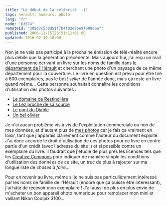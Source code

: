 ```yaml
---
title: "Le début de la célébrité :-)"
tags: hérault, humeurs, photo
lang: "fr"
node: "63574"
remoteId: "30567c530d51f7b4f02e9be9fe99eaef"
published: 2006-11-15T23:51:11+01:00
updated: 2016-02-10 18:00
---
```

 
Non je ne vais pas participé à la prochaine émission de télé-réalité encore plus
débile que la génération précédente. Mais aujourd'hui, j'ai reçu un mail d'une
personne écrivant un livre sur les noms de famille dans [le département de
l'Hérault](http://photos.pwet.fr/villes-et-departements/herault-34/) et
cherchant une photo d'un paysage de ce même département pour la couverture. Le
livre en question est prévu pour être tiré à 600 exemplaires, pas le *best
seller* de l'année donc, mais ça reste un livre quand même... Cette personne
souhaitait connaître les conditions d'utilisation des photos suivantes :

* [Le domaine de
Restinclière](http://photos.pwet.fr/villes-et-departements/herault-34/prades-le-lez/le-domaine-de-restincliere/)
* [Le Lez proche de sa
source](http://photos.pwet.fr/villes-et-departements/herault-34/prades-le-lez/le-lez-proche-de-sa-source/)
* [Le pont du
Diable](http://photos.pwet.fr/villes-et-departements/herault-34/aniane/le-pont-du-diable/)
* [Un bel
olivier](http://photos.pwet.fr/villes-et-departements/herault-34/prades-le-lez/un-bel-olivier/)

Je n'ai aucun problème vis à vis de l'exploitation commerciale ou non de mes
données, et d'autant plus de [mes photos](http://photos.pwet.fr) car je fais ça
vraiment en loisir, tant que j'apparais clairement comme l'auteur du document
exploité. J'ai donc accordé le droit d'utilisation de ces photos pour ce livre
en contre partie d'un crédit (avec l'adresse du site :) et si possible contre un
exemplaire du livre. Il faudrait que j'étudie de plus près les licences tels que
les [Creative Commons](http://creativecommons.fr/) pour indiquer de manière
simple les conditions d'utilisation des données de ce site, un truc de plus à
rajouter sur ma longue liste de *choses à faire*...

 
Pour en revenir au livre, même si je ne suis pas particulièrement intéressé par
les noms de famille de l'Hérault (encore que ça puisse être intéressant), j'ai
hâte de recevoir mon exemplaire ! J'ai aussi de plus en plus envie de m'acheter
un bon appareil photo numérique pour remplacer mon mini et vaillant Nikon
Coolpix 3100...

